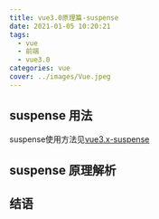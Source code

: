 ```yaml
---
title: vue3.0原理篇-suspense
date: 2021-01-05 10:20:21
tags:
  - vue
  - 前端
  - vue3.0
categories: vue
cover: ../images/Vue.jpeg
---
```


## suspense 用法
suspense使用方法见[vue3.x-suspense](http://devinhj.cn/2020/12/05/vue3.0%E4%BD%BF%E7%94%A8%E7%AF%87/)
## suspense 原理解析
## 结语